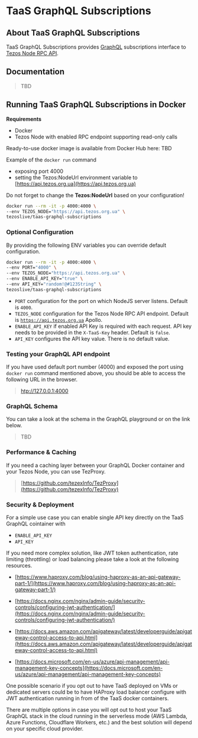 # TaaS GraphQL Subscriptions

## About TaaS GraphQL Subscriptions

TaaS GraphQL Subscriptions provides [GraphQL](https://graphql.org/) subscriptions interface to [Tezos Node RPC API](https://tezos.gitlab.io/api/rpc.html).

## Documentation

> TBD

## Running TaaS GraphQL Subscriptions in Docker

**Requirements**

-   Docker
-   Tezos Node with enabled RPC endpoint supporting read-only calls

Ready-to-use docker image is available from Docker Hub here:
TBD

Example of the `docker run` command

-   exposing port 4000
-   setting the Tezos:NodeUrl environment variable to [https://api.tezos.org.ua](https://api.tezos.org.ua)

Do not forget to change the **Tezos:NodeUrl** based on your configuration!

```bash
docker run --rm -it -p 4000:4000 \
--env TEZOS_NODE="https://api.tezos.org.ua" \
tezoslive/taas-graphql-subscriptions
```

### Optional Configuration

By providing the following ENV variables you can override default configuration.

```bash
docker run --rm -it -p 4000:4000 \
--env PORT="4000" \
--env TEZOS_NODE="https://api.tezos.org.ua" \
--env ENABLE_API_KEY="true" \
--env API_KEY="random!@#123String" \
tezoslive/taas-graphql-subscriptions
```

-   `PORT` configuration for the port on which NodeJS server listens. Default is `4000`.
-   `TEZOS_NODE` configuration for the Tezos Node RPC API endpoint. Default is [`https://api.tezos.org.ua`](https://api.tezos.org.ua)
Apollo.
-   `ENABLE_API_KEY` if enabled API Key is required with each request. API key needs to be provided in the `X-TaaS-Key` header. Default is `false`.
-   `API_KEY` configures the API key value. There is no default value.

### Testing your GraphQL API endpoint

If you have used default port number \(4000\) and exposed the port using `docker run` command mentioned above, you should be able to access the following URL in the browser.

> [htp://127.0.0.1:4000](htp://127.0.0.1:4000)

### GraphQL Schema

You can take a look at the schema in the GraphQL playground or on the link below.

> TBD

### Performance & Caching

If you need a caching layer between your GraphQL Docker container and your Tezos Node, you can use TezProxy.

> [https://github.com/tezexInfo/TezProxy](https://github.com/tezexInfo/TezProxy)

### Security & Deployment

For a simple use case you can enable single API key directly on the TaaS GraphQL cointainer with

-   `ENABLE_API_KEY`
-   `API_KEY`

If you need more complex solution, like JWT token authentication, rate limiting \(throttling\) or load balancing please take a look at the following resources.

-   [https://www.haproxy.com/blog/using-haproxy-as-an-api-gateway-part-1/](https://www.haproxy.com/blog/using-haproxy-as-an-api-gateway-part-1/)

-   [https://docs.nginx.com/nginx/admin-guide/security-controls/configuring-jwt-authentication/](https://docs.nginx.com/nginx/admin-guide/security-controls/configuring-jwt-authentication/)

-   [https://docs.aws.amazon.com/apigateway/latest/developerguide/apigateway-control-access-to-api.html](https://docs.aws.amazon.com/apigateway/latest/developerguide/apigateway-control-access-to-api.html)

-   [https://docs.microsoft.com/en-us/azure/api-management/api-management-key-concepts](https://docs.microsoft.com/en-us/azure/api-management/api-management-key-concepts)

One possible scenario if you opt out to have TaaS deployed on VMs or dedicated servers could be to have HAProxy load balancer configure with JWT authentication running in from of the TaaS docker containers.

There are multiple options in case you will opt out to host your TaaS GraphQL stack in the cloud running in the serverless mode \(AWS Lambda, Azure Functions, Cloudflare Workers, etc.\) and the best solution will depend on your specific cloud provider.